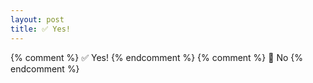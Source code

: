 ```yaml
---
layout: post
title: ✅ Yes! 
---
```


{% comment %} ✅ Yes! {% endcomment %}
{% comment %} 🔴 No {% endcomment %}
